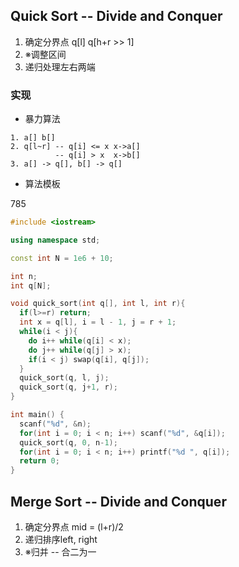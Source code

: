 ## Quick Sort -- Divide and Conquer
1. 确定分界点 q[l] q[h+r >> 1] 
2. ※调整区间
3. 递归处理左右两端

### 实现

- 暴力算法
```
1. a[] b[]
2. q[l~r] -- q[i] <= x x->a[]
          -- q[i] > x  x->b[] 
3. a[] -> q[], b[] -> q[]

```

- 算法模板

785
``` C++
#include <iostream>

using namespace std;

const int N = 1e6 + 10;

int n;
int q[N];

void quick_sort(int q[], int l, int r){
  if(l>=r) return;
  int x = q[l], i = l - 1, j = r + 1;
  while(i < j){
    do i++ while(q[i] < x);
    do j++ while(q[j] > x);
    if(i < j) swap(q[i], q[j]);
  }
  quick_sort(q, l, j);
  quick_sort(q, j+1, r);
}

int main() {
  scanf("%d", &n);
  for(int i = 0; i < n; i++) scanf("%d", &q[i]);
  quick_sort(q, 0, n-1);
  for(int i = 0; i < n; i++) printf("%d ", q[i]);
  return 0;
}

```

## Merge Sort -- Divide and Conquer

1. 确定分界点 mid = (l+r)/2
2. 递归排序left, right
3. ※归并 -- 合二为一